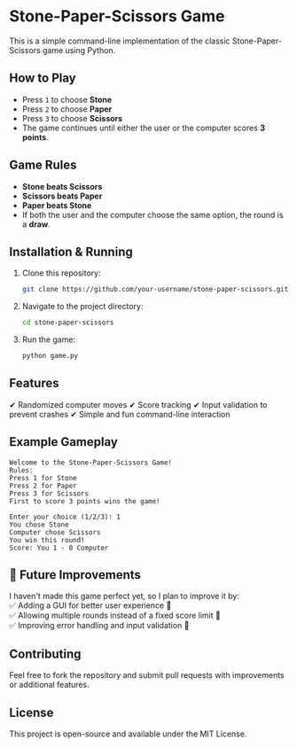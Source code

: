 # Stone-Paper-Scissors Game

This is a simple command-line implementation of the classic Stone-Paper-Scissors game using Python.

## How to Play
- Press `1` to choose **Stone**
- Press `2` to choose **Paper**
- Press `3` to choose **Scissors**
- The game continues until either the user or the computer scores **3 points**.

## Game Rules
- **Stone beats Scissors**
- **Scissors beats Paper**
- **Paper beats Stone**
- If both the user and the computer choose the same option, the round is a **draw**.

## Installation & Running
1. Clone this repository:
   ```sh
   git clone https://github.com/your-username/stone-paper-scissors.git
   ```
2. Navigate to the project directory:
   ```sh
   cd stone-paper-scissors
   ```
3. Run the game:
   ```sh
   python game.py
   ```

## Features
✔ Randomized computer moves
✔ Score tracking
✔ Input validation to prevent crashes
✔ Simple and fun command-line interaction

## Example Gameplay
```
Welcome to the Stone-Paper-Scissors Game!
Rules:
Press 1 for Stone
Press 2 for Paper
Press 3 for Scissors
First to score 3 points wins the game!

Enter your choice (1/2/3): 1
You chose Stone
Computer chose Scissors
You win this round!
Score: You 1 - 0 Computer

```
## 🔧 Future Improvements
I haven't made this game perfect yet, so I plan to improve it by:  
✅ Adding a GUI for better user experience 🎨  
✅ Allowing multiple rounds instead of a fixed score limit 🔄  
✅ Improving error handling and input validation 🚀

## Contributing
Feel free to fork the repository and submit pull requests with improvements or additional features.

## License
This project is open-source and available under the MIT License.